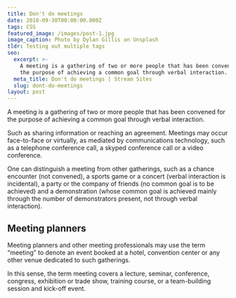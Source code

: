 ```yaml
---
title: Don't do meetings
date: 2018-09-30T00:00:00.000Z
tags: CSS
featured_image: /images/post-1.jpg
image_caption: Photo by Dylan Gillis on Unsplash
tldr: Testing out multiple tags
seo:
  excerpt: >-
    A meeting is a gathering of two or more people that has been convened for
    the purpose of achieving a common goal through verbal interaction.
  meta_title: Don't do meetings | Stream Sites
  slug: dont-do-meetings
layout: post
---
```


A meeting is a gathering of two or more people that has been convened for the purpose of achieving a common goal through verbal interaction.

Such as sharing information or reaching an agreement. Meetings may occur face-to-face or virtually, as mediated by communications technology, such as a telephone conference call, a skyped conference call or a video conference.

One can distinguish a meeting from other gatherings, such as a chance encounter (not convened), a sports game or a concert (verbal interaction is incidental), a party or the company of friends (no common goal is to be achieved) and a demonstration (whose common goal is achieved mainly through the number of demonstrators present, not through verbal interaction).

## Meeting planners

Meeting planners and other meeting professionals may use the term “meeting” to denote an event booked at a hotel, convention center or any other venue dedicated to such gatherings.

In this sense, the term meeting covers a lecture, seminar, conference, congress, exhibition or trade show, training course, or a team-building session and kick-off event.

